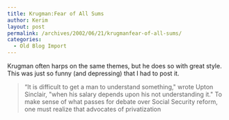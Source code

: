```yaml
---
title: Krugman:Fear of All Sums
author: Kerim
layout: post
permalink: /archives/2002/06/21/krugmanfear-of-all-sums/
categories:
  - Old Blog Import
---
```

Krugman often harps on the same themes, but he does so with great style. This was just so funny (and depressing) that I had to post it.


>   &#8220;It is difficult to get a man to understand something," wrote Upton Sinclair, "when his salary depends upon his not understanding it." To make sense of what passes for debate over Social Security reform, one must realize that advocates of privatization  
>   

>   
>  